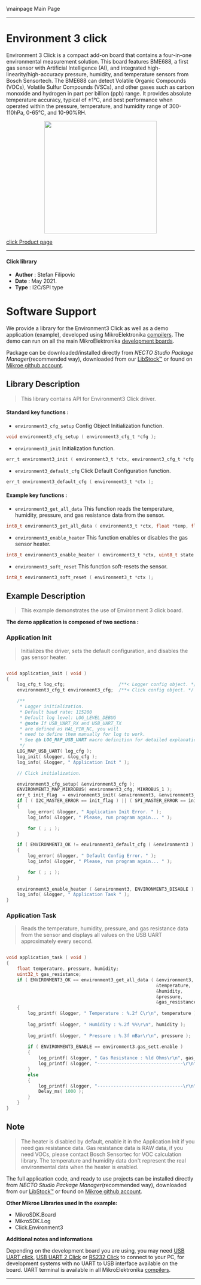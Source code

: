 \mainpage Main Page

---
# Environment 3 click

Environment 3 Click is a compact add-on board that contains a four-in-one environmental measurement solution. This board features BME688, a first gas sensor with Artificial Intelligence (AI), and integrated high-linearity/high-accuracy pressure, humidity, and temperature sensors from Bosch Sensortech. The BME688 can detect Volatile Organic Compounds (VOCs), Volatile Sulfur Compounds (VSCs), and other gases such as carbon monoxide and hydrogen in part per billion (ppb) range. It provides absolute temperature accuracy, typical of ±1°C, and best performance when operated within the pressure, temperature, and humidity range of 300-110hPa, 0-65°C, and 10-90%RH.

<p align="center">
  <img src="https://download.mikroe.com/images/click_for_ide/enviroment3_click.png" height=300px>
</p>

[click Product page](https://www.mikroe.com/environment-3-click)

---


#### Click library

- **Author**        : Stefan Filipovic
- **Date**          : May 2021.
- **Type**          : I2C/SPI type


# Software Support

We provide a library for the Environment3 Click
as well as a demo application (example), developed using MikroElektronika
[compilers](https://www.mikroe.com/necto-studio).
The demo can run on all the main MikroElektronika [development boards](https://www.mikroe.com/development-boards).

Package can be downloaded/installed directly from *NECTO Studio Package Manager*(recommended way), downloaded from our [LibStock&trade;](https://libstock.mikroe.com) or found on [Mikroe github account](https://github.com/MikroElektronika/mikrosdk_click_v2/tree/master/clicks).

## Library Description

> This library contains API for Environment3 Click driver.

#### Standard key functions :

- `environment3_cfg_setup` Config Object Initialization function.
```c
void environment3_cfg_setup ( environment3_cfg_t *cfg );
```

- `environment3_init` Initialization function.
```c
err_t environment3_init ( environment3_t *ctx, environment3_cfg_t *cfg );
```

- `environment3_default_cfg` Click Default Configuration function.
```c
err_t environment3_default_cfg ( environment3_t *ctx );
```

#### Example key functions :

- `environment3_get_all_data` This function reads the temperature, humidity, pressure, and gas resistance data from the sensor.
```c
int8_t environment3_get_all_data ( environment3_t *ctx, float *temp, float *hum, float *pres, uint32_t *gas );
```

- `environment3_enable_heater` This function enables or disables the gas sensor heater.
```c
int8_t environment3_enable_heater ( environment3_t *ctx, uint8_t state );
```

- `environment3_soft_reset` This function soft-resets the sensor.
```c
int8_t environment3_soft_reset ( environment3_t *ctx );
```

## Example Description

> This example demonstrates the use of Environment 3 click board.

**The demo application is composed of two sections :**

### Application Init

> Initializes the driver, sets the default configuration, and disables the gas sensor heater.

```c

void application_init ( void )
{
    log_cfg_t log_cfg;                    /**< Logger config object. */
    environment3_cfg_t environment3_cfg;  /**< Click config object. */

    /** 
     * Logger initialization.
     * Default baud rate: 115200
     * Default log level: LOG_LEVEL_DEBUG
     * @note If USB_UART_RX and USB_UART_TX 
     * are defined as HAL_PIN_NC, you will 
     * need to define them manually for log to work. 
     * See @b LOG_MAP_USB_UART macro definition for detailed explanation.
     */
    LOG_MAP_USB_UART( log_cfg );
    log_init( &logger, &log_cfg );
    log_info( &logger, " Application Init " );

    // Click initialization.

    environment3_cfg_setup( &environment3_cfg );
    ENVIRONMENT3_MAP_MIKROBUS( environment3_cfg, MIKROBUS_1 );
    err_t init_flag  = environment3_init( &environment3, &environment3_cfg );
    if ( ( I2C_MASTER_ERROR == init_flag ) || ( SPI_MASTER_ERROR == init_flag ) ) 
    {
        log_error( &logger, " Application Init Error. " );
        log_info( &logger, " Please, run program again... " );

        for ( ; ; );
    }

    if ( ENVIRONMENT3_OK != environment3_default_cfg ( &environment3 ) )
    {
        log_error( &logger, " Default Config Error. " );
        log_info( &logger, " Please, run program again... " );

        for ( ; ; );
    }
    
    environment3_enable_heater ( &environment3, ENVIRONMENT3_DISABLE );
    log_info( &logger, " Application Task " );
}

```

### Application Task

> Reads the temperature, humidity, pressure, and gas resistance data from the sensor and 
> displays all values on the USB UART approximately every second.

```c

void application_task ( void )
{
    float temperature, pressure, humidity;
    uint32_t gas_resistance;
    if ( ENVIRONMENT3_OK == environment3_get_all_data ( &environment3, 
                                                        &temperature, 
                                                        &humidity, 
                                                        &pressure, 
                                                        &gas_resistance ) )
    {
        log_printf( &logger, " Temperature : %.2f C\r\n", temperature );
    
        log_printf( &logger, " Humidity : %.2f %%\r\n", humidity );
        
        log_printf( &logger, " Pressure : %.3f mBar\r\n", pressure );
        
        if ( ENVIRONMENT3_ENABLE == environment3.gas_sett.enable )
        {
            log_printf( &logger, " Gas Resistance : %ld Ohms\r\n", gas_resistance );
            log_printf( &logger, "--------------------------------\r\n" );
        }
        else
        {
            log_printf( &logger, "--------------------------------\r\n" );
            Delay_ms( 1000 );
        }
    }
}

```

## Note

> The heater is disabled by default, enable it in the Application Init if you need gas resistance data.
> Gas resistance data is RAW data, if you need VOCs, please contact Bosch Sensortec for VOC calculation library.
> The temperature and humidity data don't represent the real environmental data when the heater is enabled.

The full application code, and ready to use projects can be installed directly from *NECTO Studio Package Manager*(recommended way), downloaded from our [LibStock&trade;](https://libstock.mikroe.com) or found on [Mikroe github account](https://github.com/MikroElektronika/mikrosdk_click_v2/tree/master/clicks).

**Other Mikroe Libraries used in the example:**

- MikroSDK.Board
- MikroSDK.Log
- Click.Environment3

**Additional notes and informations**

Depending on the development board you are using, you may need
[USB UART click](https://www.mikroe.com/usb-uart-click),
[USB UART 2 Click](https://www.mikroe.com/usb-uart-2-click) or
[RS232 Click](https://www.mikroe.com/rs232-click) to connect to your PC, for
development systems with no UART to USB interface available on the board. UART
terminal is available in all MikroElektronika
[compilers](https://shop.mikroe.com/compilers).

---
